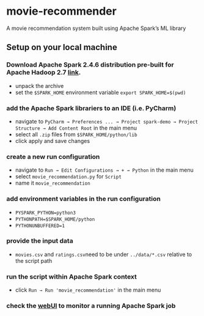 # movie-recommender
A movie recommendation system built using Apache Spark’s ML library

## Setup on your local machine
### Download Apache Spark 2.4.6 distribution pre-built for Apache Hadoop 2.7 [link](http://spark.apache.org/downloads.html).
- unpack the archive
- set the `$SPARK_HOME` environment variable `export SPARK_HOME=$(pwd)`
### add the Apache Spark librariers to an IDE (i.e. PyCharm)
- navigate to `PyCharm → Preferences ... → Project spark-demo → Project Structure → Add Content Root` in the main menu
- select all `.zip` files from `$SPARK_HOME/python/lib` 
- click apply and save changes

### create a new run configuration
- navigate to `Run → Edit Configurations → + → Python` in the main menu
- select `movie_recommendation.py` for `Script`
- name it `movie_recommendation`
### add environment variables in the run configuration
- `PYSPARK_PYTHON=python3`
- `PYTHONPATH=$SPARK_HOME/python`
- `PYTHONUNBUFFERED=1`

### provide the input data
- `movies.csv` and `ratings.csv`need to be under `../data/*.csv` relative to the script path

### run the script within Apache Spark context
- click `Run → Run 'movie_recommendation'` in the main menu

### check the [webUI](http://localhost:4040) to monitor a running Apache Spark job

